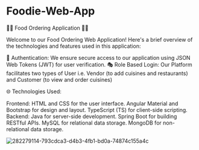 # Foodie-Web-App
🍔📱 Food Ordering Application 🍕🛒

Welcome to our Food Ordering Web Application! Here's a brief overview of the technologies and features used in this application:

🔐 Authentication: We ensure secure access to our application using JSON Web Tokens (JWT) for user verification.
🎭 Role Based Login: Our Platform facilitates two types of User i.e. Vendor (to add cuisines and restaurants) and Customer (to view and order cuisines)

🌐 Technologies Used:

Frontend: HTML and CSS for the user interface. Angular Material and Bootstrap for design and layout. TypeScript (TS) for client-side scripting. 
Backend: Java for server-side development. Spring Boot for building RESTful APIs. MySQL for relational data storage. MongoDB for non-relational data storage.

![282279114-793cdca3-d4b3-4fb1-bd0a-74874c155a4c](https://github.com/aishnaakushwah/Foodie-Web-App/assets/144265602/dc5ff973-87e3-4002-8a85-591ff5a535d2)
